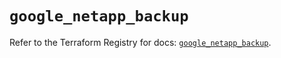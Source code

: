 # `google_netapp_backup`

Refer to the Terraform Registry for docs: [`google_netapp_backup`](https://registry.terraform.io/providers/hashicorp/google/6.24.0/docs/resources/netapp_backup).
